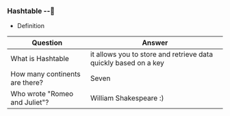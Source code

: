### Hashtable --💃

- Definition

| Question | Answer |
| --- | --- |
| What is Hashtable | it allows you to store and retrieve data quickly based on a key |
| How many continents are there? | Seven |
| Who wrote "Romeo and Juliet"? | William Shakespeare :) |

